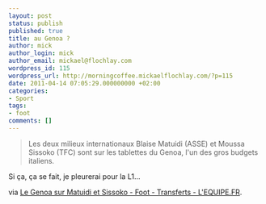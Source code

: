 ```yaml
---
layout: post
status: publish
published: true
title: au Genoa ?
author: mick
author_login: mick
author_email: mickael@flochlay.com
wordpress_id: 115
wordpress_url: http://morningcoffee.mickaelflochlay.com/?p=115
date: 2011-04-14 07:05:29.000000000 +02:00
categories:
- Sport
tags:
- foot
comments: []
---
```

<blockquote>Les deux milieux internationaux Blaise Matuidi (ASSE) et Moussa Sissoko (TFC) sont sur les tablettes du Genoa, l'un des gros budgets italiens.</blockquote>
Si ça, ça se fait, je pleurerai pour la L1...

via <a href="http://www.lequipe.fr/Football/20110413_084707_le-genoa-cible-matuidi-et-sissoko.html">Le Genoa sur Matuidi et Sissoko - Foot - Transferts - L'EQUIPE.FR</a>.
